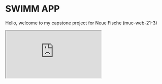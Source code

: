 # SWIMM APP
Hello, welcome to my capstone project for Neue Fische (muc-web-21-3)

<div>
<iframe src="https://giphy.com/embed/3oEjI6SIIHBdRxXI40"></iframe>
  </div>
